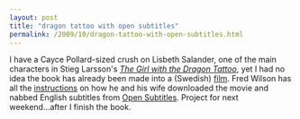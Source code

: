 ```yaml
---
layout: post
title: "dragon tattoo with open subtitles"
permalink: /2009/10/dragon-tattoo-with-open-subtitles.html
---
```


<p>I have a Cayce Pollard-sized crush on Lisbeth Salander, one of the main characters in Stieg Larsson&#39;s <i><a href="http://en.wikipedia.org/wiki/The_Girl_with_the_Dragon_Tattoo">The Girl with the Dragon Tattoo</a></i>, yet I had no idea the book has already been made into a (Swedish) <a href="http://www.imdb.com/title/tt1132620/">film</a>.  Fred Wilson has all the <a href="http://www.avc.com/a_vc/2009/10/open-subtitles.html">instructions</a> on how he and his wife downloaded the movie and nabbed English subtitles from <a href="http://www.opensubtitles.org/">Open Subtitles</a>.  Project for next weekend...after I finish the book.</p>


